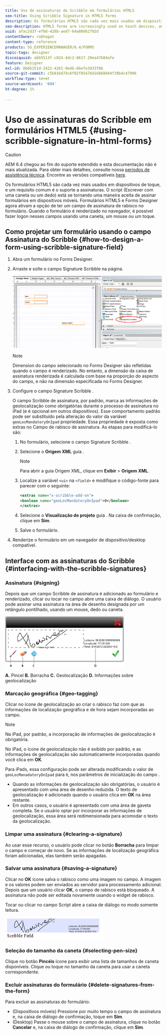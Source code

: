 ```yaml
---
title: Uso de assinaturas do Scribble em formulários HTML5
seo-title: Using Scribble Signature in HTML5 forms
description: Os formulários HTML5 são cada vez mais usados em dispositivos de toque, e um requisito comum é o suporte a assinaturas. Assinar documentos em dispositivos móveis está se tornando uma maneira aceita de assinar formulários em dispositivos móveis.
seo-description: HTML5 forms are increasingly used on touch devices, and one common requirement is to support signatures. Signing documents on mobile devices is becoming an accepted way of signing forms on mobile devices.
uuid: afac2d37-ef0d-428b-aed7-64a00d62792d
contentOwner: robhagat
content-type: reference
products: SG_EXPERIENCEMANAGER/6.4/FORMS
topic-tags: designer
discoiquuid: abb5513f-c824-4dc2-8617-29ea47684afe
feature: Designer
exl-id: 8b6b151d-2422-4261-9edb-66efe3d33f8b
source-git-commit: c5b816d74c6f02f85476d16868844f39b4c47996
workflow-type: tm+mt
source-wordcount: '694'
ht-degree: 1%

---
```


# Uso de assinaturas do Scribble em formulários HTML5 {#using-scribble-signature-in-html-forms}

>[!CAUTION]
>
>AEM 6.4 chegou ao fim do suporte estendido e esta documentação não é mais atualizada. Para obter mais detalhes, consulte nossa [períodos de assistência técnica](https://helpx.adobe.com/br/support/programs/eol-matrix.html). Encontre as versões compatíveis [here](https://experienceleague.adobe.com/docs/).

Os formulários HTML5 são cada vez mais usados em dispositivos de toque, e um requisito comum é o suporte a assinaturas. O script (Escrever com uma caneta ou um dedo) está se tornando uma maneira aceita de assinar formulários em dispositivos móveis. Formulários HTML5 e Forms Designer agora ativam a opção de ter um campo de assinatura de rabisco no formulário. Quando o formulário é renderizado no navegador, é possível fazer logon nesses campos usando uma caneta, um mouse ou um toque.

## Como projetar um formulário usando o campo Assinatura do Scribble {#how-to-design-a-form-using-scribble-signature-field}

1. Abra um formulário no Forms Designer.
1. Arraste e solte o campo Signature Scribble na página.

   ![designer_scribble](assets/designer_scribble.png)

   >[!NOTE]
   >
   >Dimension do campo selecionado no Forms Designer são refletidas quando o campo é renderizado. No entanto, a dimensão da caixa de assinatura renderizada é calculada com base na proporção do aspecto do campo, e não na dimensão especificada no Forms Designer.

1. Configure o campo Signature Scribble .

   O campo Scribble de assinatura, por padrão, marca as informações de geolocalização como obrigatórias durante o processo de assinatura no iPad (e é opcional em outros dispositivos). Esse comportamento padrão pode ser substituído pela alteração do valor da variável `geoLocMandatoryOnIpad` propriedade. Essa propriedade é exposta como extras no Campo de rabisco de assinatura. As etapas para modificá-lo são:

   1. No formulário, selecione o campo Signature Scribble .
   1. Selecione o **Origem XML** guia .

      >[!NOTE]
      >
      >Para abrir a guia Origem XML, clique em **Exibir** >  **Origem XML**.

   1. Localize a variável `<ui>` na `<field>` e modifique o código-fonte para parecer com o seguinte:

      ```xml
      <extras name="x-scribble-add-on">
      <boolean name="geoLocMandatoryOnIpad">0</boolean>
      </extras>
      ```

   1. Selecione o **Visualização de projeto** guia . Na caixa de confirmação, clique em **Sim**.
   1. Salve o formulário.

1. Renderize o formulário em um navegador de dispositivo/desktop compatível.

## Interface com as assinaturas do Scribble {#interfacing-with-the-scribble-signatures}

### Assinatura {#signing}

Depois que um campo Scribble de assinatura é adicionado ao formulário e renderizado, clicar ou tocar no campo abre uma caixa de diálogo. O usuário pode assinar uma assinatura na área de desenho designada por um retângulo pontilhado, usando um mouse, dedo ou caneta.

![geolocalização](assets/geolocation.png)

**A.** Pincel **B.** Borracha **C.** Geolocalização **D.** Informações sobre geolocalização

### Marcação geográfica {#geo-tagging}

Clicar no ícone de geolocalização ao criar o rabisco faz com que as informações de localização geográfica e de hora sejam incorporadas ao campo.

>[!NOTE]
Na iPad, por padrão, a incorporação de informações de geolocalização é obrigatória.

No iPad, o ícone de geolocalização não é exibido por padrão, e as informações de geolocalização são automaticamente incorporadas quando você clica em **OK**.

Para iPads, essa configuração pode ser alterada modificando o valor de `geoLocManadatoryOnIpad` para `0`, nos parâmetros de inicialização do campo .

* Quando as informações de geolocalização são obrigatórias, o usuário é apresentado com uma área de desenho reduzida. O texto de geolocalização é adicionado quando o usuário clica em **OK** na área restante.
* Em outros casos, o usuário é apresentado com uma área de gaveta completa. Se o usuário optar por incorporar as informações de geolocalização, essa área será redimensionada para acomodar o texto da geolocalização.

### Limpar uma assinatura {#clearing-a-signature}

Ao usar esse recurso, o usuário pode clicar no botão **Borracha** para limpar o campo e começar de novo. Se as informações de localização geográfica foram adicionadas, elas também serão apagadas.

### Salvar uma assinatura {#saving-a-signature}

Clicar no **OK** ícone salva o rabisco como uma imagem no campo. A imagem e os valores podem ser enviados ao servidor para processamento adicional. Depois que um usuário clicar **OK**, o campo de rabisco está bloqueado. A assinatura não pode ser editada novamente usando o widget de rabisco.

Tocar ou clicar no campo Script abre a caixa de diálogo no modo somente leitura.

![3](assets/3.png)

### Seleção do tamanho da caneta {#selecting-pen-size}

Clique no botão **Pincéis** ícone para exibir uma lista de tamanhos de caneta disponíveis. Clique ou toque no tamanho da caneta para usar a caneta correspondente.

### Excluir assinaturas do formulário {#delete-signatures-from-the-form}

Para excluir as assinaturas do formulário:

* (Dispositivos móveis) Pressione por muito tempo o campo de assinatura e, na caixa de diálogo de confirmação, toque em **Sim**.
* (Desktop) Passe o mouse sobre o campo de assinatura, clique no botão **Cancelar** e, na caixa de diálogo de confirmação, clique em **Sim**.
